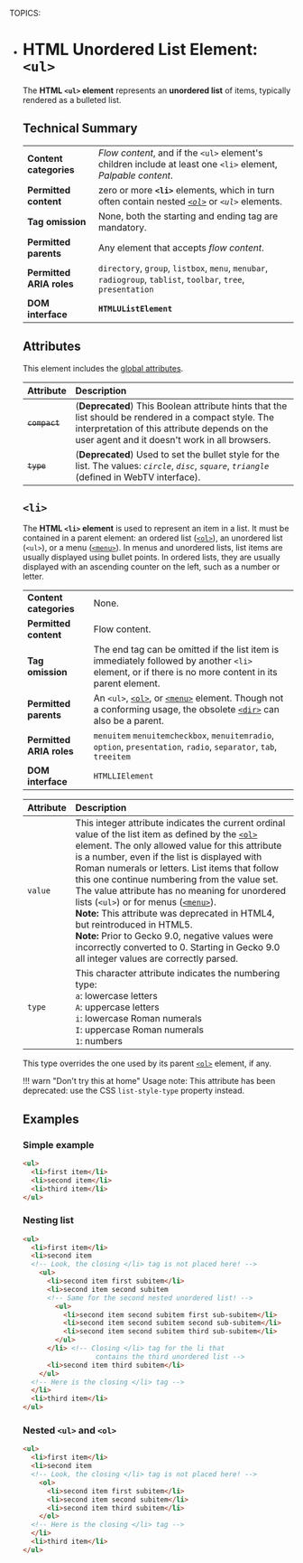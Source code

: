 TOPICS: <ul>
        <li>

# HTML Unordered List Element: `<ul>`

The **HTML `<ul>` element** represents an **unordered list** of items, typically rendered as a
bulleted list.

## Technical Summary

|  |  |
| :-- | :-- |
| **Content categories** | *Flow content*, and if the `<ul>` element's children include at least one `<li>` element, *Palpable content*.
| **Permitted content** | zero or more **`<li>`** elements, which in turn often contain nested *[`<ol>`](/en/webfrontend/<ol>)* or *`<ul>`* elements.
| **Tag omission** | None, both the starting and ending tag are mandatory.
| **Permitted parents** | Any element that accepts *flow content*.
| **Permitted ARIA roles** | `directory`, `group`, `listbox`, `menu`, `menubar`, `radiogroup`, `tablist`, `toolbar`, `tree`, `presentation` |
| **DOM interface** | **`HTMLUListElement`** |

## Attributes

This element includes the [global attributes](/en/webfrontend/HTML_Global_Attributes).

| Attribute | Description |
| :-- | :-- |
| ~~`compact`~~ | (**Deprecated**) This Boolean attribute hints that the list should be rendered in a compact style. The interpretation of this attribute depends on the user agent and it doesn't work in all browsers.
| ~~`type`~~ | (**Deprecated**) Used to set the bullet style for the list. The values: *`circle`*, *`disc`*, *`square`*, *`triangle`* (defined in WebTV interface). |

## `<li>`

The **HTML `<li>` element** is used to represent an item in a list. It must be contained in a
parent element: an ordered list ([`<ol>`](/en/webfrontend/<ol>)), an unordered list (`<ul>`), or a menu
([`<menu>`](/en/webfrontend/<menu>)). In menus and unordered lists,
list items are usually displayed using bullet points.
In ordered lists, they are usually displayed with an ascending counter on the left,
such as a number or letter.

|  |  |
| :-- | :-- |
| **Content categories** | None. |
| **Permitted content** | Flow content. |
| **Tag omission** | The end tag can be omitted if the list item is immediately followed by another `<li>` element, or if there is no more content in its parent element. |
| **Permitted parents** | An `<ul>`, [`<ol>`](/en/webfrontend/<ol>), or [`<menu>`](/en/webfrontend/<menu>) element. Though not a conforming usage, the obsolete [`<dir>`](/en/webfrontend/<dir>) can also be a parent. |
| **Permitted ARIA roles** | `menuitem` `menuitemcheckbox`, `menuitemradio`, `option`, `presentation`, `radio`, `separator`, `tab`, `treeitem` |
| **DOM interface** | `HTMLLIElement` |

| Attribute | Description |
| :-- | :-- |
| `value` | This integer attribute indicates the current ordinal value of the list item as defined by the [`<ol>`](/en/webfrontend/<ol>) element. The only allowed value for this attribute is a number, even if the list is displayed with Roman numerals or letters. List items that follow this one continue numbering from the value set. The value attribute has no meaning for unordered lists (`<ul>`) or for menus ([`<menu>`](/en/webfrontend/<menu>)).<br>**Note:** This attribute was deprecated in HTML4, but reintroduced in HTML5.<br>**Note:** Prior to Gecko 9.0, negative values were incorrectly converted to 0. Starting in Gecko 9.0 all integer values are correctly parsed.
| `type` | This character attribute indicates the numbering type:<br>`a`: lowercase letters<br>`A`: uppercase letters<br>`i`: lowercase Roman numerals<br>`I`: uppercase Roman numerals<br>`1`: numbers
  
This type overrides the one used by its parent [`<ol>`](/en/webfrontend/<ol>) element, if any.

!!! warn "Don't try this at home"
    Usage note: This attribute has been deprecated: use the CSS `list-style-type` property instead.

## Examples

### Simple example

```html
<ul>
  <li>first item</li>
  <li>second item</li>
  <li>third item</li>
</ul>
```

### Nesting list

```html
<ul>
  <li>first item</li>
  <li>second item
  <!-- Look, the closing </li> tag is not placed here! -->
    <ul>
      <li>second item first subitem</li>
      <li>second item second subitem
      <!-- Same for the second nested unordered list! -->
        <ul>
          <li>second item second subitem first sub-subitem</li>
          <li>second item second subitem second sub-subitem</li>
          <li>second item second subitem third sub-subitem</li>
        </ul>
      </li> <!-- Closing </li> tag for the li that
                  contains the third unordered list -->
      <li>second item third subitem</li>
    </ul>
  <!-- Here is the closing </li> tag -->
  </li>
  <li>third item</li>
</ul>
```

### Nested `<ul>` and `<ol>`

```html
<ul>
  <li>first item</li>
  <li>second item
  <!-- Look, the closing </li> tag is not placed here! -->
    <ol>
      <li>second item first subitem</li>
      <li>second item second subitem</li>
      <li>second item third subitem</li>
    </ol>
  <!-- Here is the closing </li> tag -->
  </li>
  <li>third item</li>
</ul>
```
